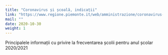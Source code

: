 ```yaml
---
title: "Coronavirus și școală, indicații"
link: "https://www.regione.piemonte.it/web/amministrazione/coronavirus-scuola-indicazioni"
mail: ""
date: 2020-10-30
weight: 1
---
```


Principalele informații cu privire la frecventarea școlii pentru anul școlar 2020/2021

